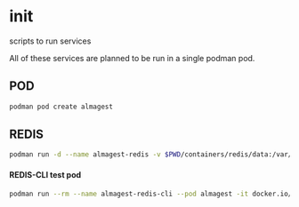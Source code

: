 # init
scripts to run services

All of these services are planned to be run in a single podman pod.

## POD
```bash
podman pod create almagest
```

## REDIS
```bash
podman run -d --name almagest-redis -v $PWD/containers/redis/data:/var/redis/data:Z --pod almagest docker.io/library/redis:6.2-alpine
```

#### REDIS-CLI test pod
```bash
podman run --rm --name almagest-redis-cli --pod almagest -it docker.io/goodsmileduck/redis-cli
```



